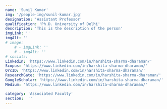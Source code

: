 ```yaml
---
name: 'Sunil Kumar'
img: '/people-img/sunil-kumar.jpg'
designation: 'Assistant Professor'
qualification: 'Ph.D. University of Delhi'
description: 'This is the description of the person'
imgLink: ''
imgAlt: ''
# image: 
    # - imgLink: ''
    # - imgAlt: ''
# socials: 
LinkedIn: 'https://www.linkedin.com/in/harshita-sharma-dharaman/'
Scopus: 'https://www.linkedin.com/in/harshita-sharma-dharaman/'
OrcID: 'https://www.linkedin.com/in/harshita-sharma-dharaman/'
ResearchGate: 'https://www.linkedin.com/in/harshita-sharma-dharaman/'
GoogleScholar: 'https://www.linkedin.com/in/harshita-sharma-dharaman/'
Medium: 'https://www.linkedin.com/in/harshita-sharma-dharaman/'

category: 'Associated Faculty'
section:  ''
---
```

 
 <!-- {personel.compiledContent()} -->
 <!-- [//]: This area contains content to be added in the document as md/html -->